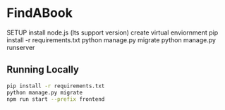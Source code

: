 # FindABook

SETUP
install node.js (lts support version)
create virtual enviornment
pip install -r requirements.txt
python manage.py migrate
python manage.py runserver

## Running Locally

```bash
pip install -r requirements.txt
python manage.py migrate
npm run start --prefix frontend
```
